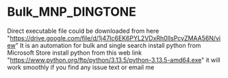 # Bulk_MNP_DINGTONE
Direct executable file could be downloaded from here "https://drive.google.com/file/d/1j47Ic6EK6PYL2VDxRh0lIsPcyZMAA56N/view"
It is an automation for bulk and single search
install python from Microsoft Store
install python from this web link "https://www.python.org/ftp/python/3.13.5/python-3.13.5-amd64.exe"
it will work smoothly
if you find any issue text or email me
